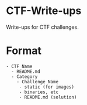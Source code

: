 # CTF-Write-ups

Write-ups for CTF challenges.

# Format

```
- CTF Name
  - README.md
  - Category
    - Challenge Name
     - static (for images)
     - binaries, etc
     - README.md (solution)
```